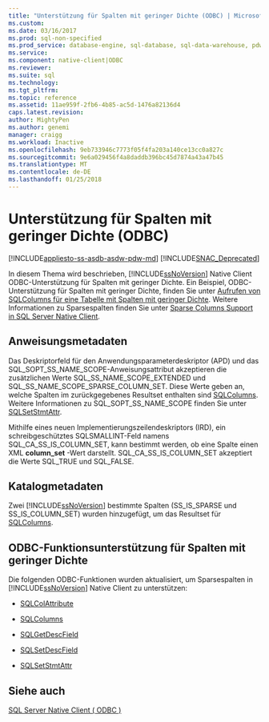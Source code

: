 ```yaml
---
title: "Unterstützung für Spalten mit geringer Dichte (ODBC) | Microsoft Docs"
ms.custom: 
ms.date: 03/16/2017
ms.prod: sql-non-specified
ms.prod_service: database-engine, sql-database, sql-data-warehouse, pdw
ms.service: 
ms.component: native-client|ODBC
ms.reviewer: 
ms.suite: sql
ms.technology: 
ms.tgt_pltfrm: 
ms.topic: reference
ms.assetid: 11ae959f-2fb6-4b85-ac5d-1476a82136d4
caps.latest.revision: 
author: MightyPen
ms.author: genemi
manager: craigg
ms.workload: Inactive
ms.openlocfilehash: 9eb733946c7773f05f4fa203a140ce13cc0a827c
ms.sourcegitcommit: 9e6a029456f4a8daddb396bc45d7874a43a47b45
ms.translationtype: MT
ms.contentlocale: de-DE
ms.lasthandoff: 01/25/2018
---
```

# <a name="sparse-columns-support-odbc"></a>Unterstützung für Spalten mit geringer Dichte (ODBC)
[!INCLUDE[appliesto-ss-asdb-asdw-pdw-md](../../../includes/appliesto-ss-asdb-asdw-pdw-md.md)]
[!INCLUDE[SNAC_Deprecated](../../../includes/snac-deprecated.md)]

  In diesem Thema wird beschrieben, [!INCLUDE[ssNoVersion](../../../includes/ssnoversion-md.md)] Native Client ODBC-Unterstützung für Spalten mit geringer Dichte. Ein Beispiel, ODBC-Unterstützung für Spalten mit geringer Dichte, finden Sie unter [Aufrufen von SQLColumns für eine Tabelle mit Spalten mit geringer Dichte](../../../relational-databases/native-client-odbc-how-to/call-sqlcolumns-on-a-table-with-sparse-columns.md). Weitere Informationen zu Sparsespalten finden Sie unter [Sparse Columns Support in SQL Server Native Client](../../../relational-databases/native-client/features/sparse-columns-support-in-sql-server-native-client.md).  
  
## <a name="statement-metadata"></a>Anweisungsmetadaten  
 Das Deskriptorfeld für den Anwendungsparameterdeskriptor (APD) und das SQL_SOPT_SS_NAME_SCOPE-Anweisungsattribut akzeptieren die zusätzlichen Werte SQL_SS_NAME_SCOPE_EXTENDED und SQL_SS_NAME_SCOPE_SPARSE_COLUMN_SET. Diese Werte geben an, welche Spalten im zurückgegebenes Resultset enthalten sind [SQLColumns](../../../relational-databases/native-client-odbc-api/sqlcolumns.md). Weitere Informationen zu SQL_SOPT_SS_NAME_SCOPE finden Sie unter [SQLSetStmtAttr](../../../relational-databases/native-client-odbc-api/sqlsetstmtattr.md).  
  
 Mithilfe eines neuen Implementierungszeilendeskriptors (IRD), ein schreibgeschütztes SQLSMALLINT-Feld namens SQL_CA_SS_IS_COLUMN_SET, kann bestimmt werden, ob eine Spalte einen XML **column_set** -Wert darstellt. SQL_CA_SS_IS_COLUMN_SET akzeptiert die Werte SQL_TRUE und SQL_FALSE.  
  
## <a name="catalog-metadata"></a>Katalogmetadaten  
 Zwei [!INCLUDE[ssNoVersion](../../../includes/ssnoversion-md.md)] bestimmte Spalten (SS_IS_SPARSE und SS_IS_COLUMN_SET) wurden hinzugefügt, um das Resultset für [SQLColumns](../../../relational-databases/native-client-odbc-api/sqlcolumns.md).  
  
## <a name="odbc-function-support-for-sparse-columns"></a>ODBC-Funktionsunterstützung für Spalten mit geringer Dichte  
 Die folgenden ODBC-Funktionen wurden aktualisiert, um Sparsespalten in [!INCLUDE[ssNoVersion](../../../includes/ssnoversion-md.md)] Native Client zu unterstützen:  
  
-   [SQLColAttribute](../../../relational-databases/native-client-odbc-api/sqlcolattribute.md)  
  
-   [SQLColumns](../../../relational-databases/native-client-odbc-api/sqlcolumns.md)  
  
-   [SQLGetDescField](../../../relational-databases/native-client-odbc-api/sqlgetdescfield.md)  
  
-   [SQLSetDescField](../../../relational-databases/native-client-odbc-api/sqlsetdescfield.md)  
  
-   [SQLSetStmtAttr](../../../relational-databases/native-client-odbc-api/sqlsetstmtattr.md)  
  
## <a name="see-also"></a>Siehe auch  
 [SQL Server Native Client &#40; ODBC &#41;](../../../relational-databases/native-client/odbc/sql-server-native-client-odbc.md)  
  
  
